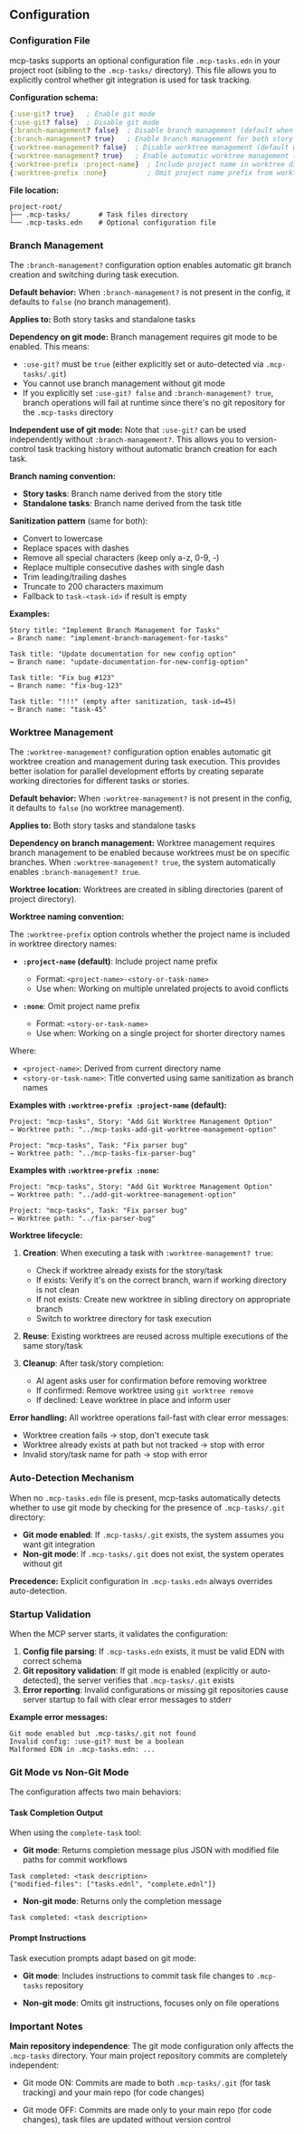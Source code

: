 ## Configuration

### Configuration File

mcp-tasks supports an optional configuration file `.mcp-tasks.edn` in
your project root (sibling to the `.mcp-tasks/` directory). This file
allows you to explicitly control whether git integration is used for
task tracking.

**Configuration schema:**
```clojure
{:use-git? true}   ; Enable git mode
{:use-git? false}  ; Disable git mode
{:branch-management? false}  ; Disable branch management (default when key is absent)
{:branch-management? true}   ; Enable branch management for both story tasks and standalone tasks
{:worktree-management? false}  ; Disable worktree management (default when key is absent)
{:worktree-management? true}   ; Enable automatic worktree management (implies :branch-management? true)
{:worktree-prefix :project-name}  ; Include project name in worktree directory (default)
{:worktree-prefix :none}          ; Omit project name prefix from worktree directory
```

**File location:**
```
project-root/
├── .mcp-tasks/       # Task files directory
└── .mcp-tasks.edn    # Optional configuration file
```

### Branch Management

The `:branch-management?` configuration option enables automatic git branch creation and switching during task execution.

**Default behavior:** When `:branch-management?` is not present in the config, it defaults to `false` (no branch management).

**Applies to:** Both story tasks and standalone tasks

**Dependency on git mode:** Branch management requires git mode to be enabled. This means:
- `:use-git?` must be `true` (either explicitly set or auto-detected via `.mcp-tasks/.git`)
- You cannot use branch management without git mode
- If you explicitly set `:use-git? false` and `:branch-management? true`, branch operations will fail at runtime since there's no git repository for the `.mcp-tasks` directory

**Independent use of git mode:** Note that `:use-git?` can be used independently without `:branch-management?`. This allows you to version-control task tracking history without automatic branch creation for each task.

**Branch naming convention:**
- **Story tasks**: Branch name derived from the story title
- **Standalone tasks**: Branch name derived from the task title

**Sanitization pattern** (same for both):
- Convert to lowercase
- Replace spaces with dashes
- Remove all special characters (keep only a-z, 0-9, -)
- Replace multiple consecutive dashes with single dash
- Trim leading/trailing dashes
- Truncate to 200 characters maximum
- Fallback to `task-<task-id>` if result is empty

**Examples:**
```
Story title: "Implement Branch Management for Tasks"
→ Branch name: "implement-branch-management-for-tasks"

Task title: "Update documentation for new config option"
→ Branch name: "update-documentation-for-new-config-option"

Task title: "Fix bug #123"
→ Branch name: "fix-bug-123"

Task title: "!!!" (empty after sanitization, task-id=45)
→ Branch name: "task-45"
```

### Worktree Management

The `:worktree-management?` configuration option enables automatic git worktree creation and management during task execution. This provides better isolation for parallel development efforts by creating separate working directories for different tasks or stories.

**Default behavior:** When `:worktree-management?` is not present in the config, it defaults to `false` (no worktree management).

**Applies to:** Both story tasks and standalone tasks

**Dependency on branch management:** Worktree management requires branch management to be enabled because worktrees must be on specific branches. When `:worktree-management? true`, the system automatically enables `:branch-management? true`.

**Worktree location:** Worktrees are created in sibling directories (parent of project directory).

**Worktree naming convention:**

The `:worktree-prefix` option controls whether the project name is included in worktree directory names:

- **`:project-name` (default)**: Include project name prefix
  - Format: `<project-name>-<story-or-task-name>`
  - Use when: Working on multiple unrelated projects to avoid conflicts
  
- **`:none`**: Omit project name prefix
  - Format: `<story-or-task-name>`
  - Use when: Working on a single project for shorter directory names

Where:
- `<project-name>`: Derived from current directory name
- `<story-or-task-name>`: Title converted using same sanitization as branch names

**Examples with `:worktree-prefix :project-name` (default):**
```
Project: "mcp-tasks", Story: "Add Git Worktree Management Option"
→ Worktree path: "../mcp-tasks-add-git-worktree-management-option"

Project: "mcp-tasks", Task: "Fix parser bug"
→ Worktree path: "../mcp-tasks-fix-parser-bug"
```

**Examples with `:worktree-prefix :none`:**
```
Project: "mcp-tasks", Story: "Add Git Worktree Management Option"
→ Worktree path: "../add-git-worktree-management-option"

Project: "mcp-tasks", Task: "Fix parser bug"
→ Worktree path: "../fix-parser-bug"
```

**Worktree lifecycle:**

1. **Creation**: When executing a task with `:worktree-management? true`:
   - Check if worktree already exists for the story/task
   - If exists: Verify it's on the correct branch, warn if working directory is not clean
   - If not exists: Create new worktree in sibling directory on appropriate branch
   - Switch to worktree directory for task execution

2. **Reuse**: Existing worktrees are reused across multiple executions of the same story/task

3. **Cleanup**: After task/story completion:
   - AI agent asks user for confirmation before removing worktree
   - If confirmed: Remove worktree using `git worktree remove`
   - If declined: Leave worktree in place and inform user

**Error handling:** All worktree operations fail-fast with clear error messages:
- Worktree creation fails → stop, don't execute task
- Worktree already exists at path but not tracked → stop with error
- Invalid story/task name for path → stop with error

### Auto-Detection Mechanism

When no `.mcp-tasks.edn` file is present, mcp-tasks automatically
detects whether to use git mode by checking for the presence of
`.mcp-tasks/.git` directory:

- **Git mode enabled**: If `.mcp-tasks/.git` exists, the system assumes
  you want git integration
- **Non-git mode**: If `.mcp-tasks/.git` does not exist, the system
  operates without git

**Precedence:** Explicit configuration in `.mcp-tasks.edn` always
overrides auto-detection.

### Startup Validation

When the MCP server starts, it validates the configuration:

1. **Config file parsing**: If `.mcp-tasks.edn` exists, it must be valid EDN with correct schema
2. **Git repository validation**: If git mode is enabled (explicitly or auto-detected), the server verifies that `.mcp-tasks/.git` exists
3. **Error reporting**: Invalid configurations or missing git repositories cause server startup to fail with clear error messages to stderr

**Example error messages:**
```
Git mode enabled but .mcp-tasks/.git not found
Invalid config: :use-git? must be a boolean
Malformed EDN in .mcp-tasks.edn: ...
```

### Git Mode vs Non-Git Mode

The configuration affects two main behaviors:

#### Task Completion Output

When using the `complete-task` tool:

- **Git mode**: Returns completion message plus JSON with modified file
  paths for commit workflows

```
Task completed: <task description>
{"modified-files": ["tasks.ednl", "complete.ednl"]}
```

- **Non-git mode**: Returns only the completion message
```
Task completed: <task description>
```

#### Prompt Instructions

Task execution prompts adapt based on git mode:

- **Git mode**: Includes instructions to commit task file changes to
  `.mcp-tasks` repository

- **Non-git mode**: Omits git instructions, focuses only on file operations

### Important Notes

**Main repository independence**: The git mode configuration only
affects the `.mcp-tasks` directory. Your main project repository commits
are completely independent:

- Git mode ON: Commits are made to both `.mcp-tasks/.git` (for task
  tracking) and your main repo (for code changes)

- Git mode OFF: Commits are made only to your main repo (for code
  changes), task files are updated without version control
